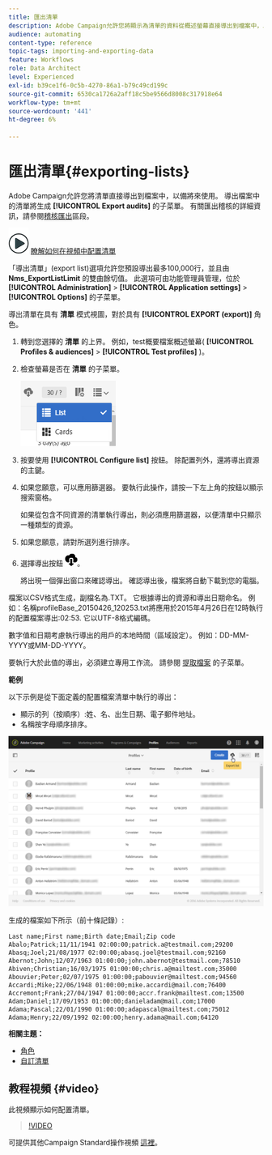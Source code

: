 ```yaml
---
title: 匯出清單
description: Adobe Campaign允許您將顯示為清單的資料從概述螢幕直接導出到檔案中，以供將來使用。
audience: automating
content-type: reference
topic-tags: importing-and-exporting-data
feature: Workflows
role: Data Architect
level: Experienced
exl-id: b39ce1f6-0c5b-4270-86a1-b79c49cd199c
source-git-commit: 6530ca1726a2aff18c5be9566d8008c317918e64
workflow-type: tm+mt
source-wordcount: '441'
ht-degree: 6%

---
```


# 匯出清單{#exporting-lists}

Adobe Campaign允許您將清單直接導出到檔案中，以備將來使用。 導出檔案中的清單將生成 **[!UICONTROL Export audits]** 的子菜單。 有關匯出稽核的詳細資訊，請參閱[稽核匯出](../../administration/using/auditing-export-logs.md)區段。

![](assets/do-not-localize/how-to-video.png) [瞭解如何在視頻中配置清單](#video)

「導出清單」(export list)選項允許您預設導出最多100,000行，並且由 **Nms_ExportListLimit** 的雙曲餘切值。 此選項可由功能管理員管理，位於 **[!UICONTROL Administration]** > **[!UICONTROL Application settings]** > **[!UICONTROL Options]** 的子菜單。

導出清單在具有 **清單** 模式視圖，對於具有 **[!UICONTROL EXPORT (export)]** 角色。

1. 轉到您選擇的 **清單** 的上界。 例如，test概要檔案概述螢幕( **[!UICONTROL Profiles & audiences]** > **[!UICONTROL Test profiles]** )。
1. 檢查螢幕是否在 **清單** 的子菜單。

   ![](assets/export_list_mode_switch.png)

1. 按要使用 **[!UICONTROL Configure list]** 按鈕。 除配置列外，還將導出資源的主鍵。
1. 如果您願意，可以應用篩選器。 要執行此操作，請按一下左上角的按鈕以顯示搜索窗格。

   如果從包含不同資源的清單執行導出，則必須應用篩選器，以便清單中只顯示一種類型的資源。

1. 如果您願意，請對所選列進行排序。
1. 選擇導出按鈕 ![](assets/exportlistbutton.png)。

   將出現一個彈出窗口來確認導出。 確認導出後，檔案將自動下載到您的電腦。

檔案以CSV格式生成，副檔名為.TXT。 它根據導出的資源和導出日期命名。 例如：名稱profileBase_20150426_120253.txt將應用於2015年4月26日在12時執行的配置檔案導出:02:53. 它以UTF-8格式編碼。

數字值和日期考慮執行導出的用戶的本地時間（區域設定）。 例如：DD-MM-YYYY或MM-DD-YYYY。

要執行大於此值的導出，必須建立專用工作流。 請參閱 [提取檔案](../../automating/using/extract-file.md) 的子菜單。

**範例**

以下示例是從下面定義的配置檔案清單中執行的導出：

* 顯示的列（按順序）:姓、名、出生日期、電子郵件地址。
* 名稱按字母順序排序。

![](assets/export_list_example1.png)

生成的檔案如下所示（前十條記錄）:

```
Last name;First name;Birth date;Email;Zip code
Abalo;Patrick;11/11/1941 02:00:00;patrick.a@testmail.com;29200
Abasq;Joel;21/08/1977 02:00:00;abasq.joel@testmail.com;92160
Abernot;John;12/07/1963 01:00:00;john.abernot@testmail.com;78510
Abiven;Christian;16/03/1975 01:00:00;chris.a@mailtest.com;35000
Abouvier;Peter;02/07/1975 01:00:00;pabouvier@mailtest.com;94560
Accardi;Mike;22/06/1948 01:00:00;mike.accardi@mail.com;76400
Accremont;Frank;27/04/1947 01:00:00;accr.frank@mailtest.com;13500
Adam;Daniel;17/09/1953 01:00:00;danieladam@mail.com;17000
Adama;Pascal;22/01/1990 01:00:00;adapascal@mailtest.com;75012
Adama;Henry;22/09/1992 02:00:00;henry.adama@mail.com;64120
```

**相關主題：**

* [角色](../../administration/using/list-of-roles.md)
* [自訂清單](../../start/using/customizing-lists.md)

## 教程視頻 {#video}

此視頻顯示如何配置清單。

>[!VIDEO](https://video.tv.adobe.com/v/25288/?quality=12)

可提供其他Campaign Standard操作視頻 [這裡](https://experienceleague.adobe.com/docs/campaign-standard-learn/tutorials/overview.html?lang=zh-Hant)。
